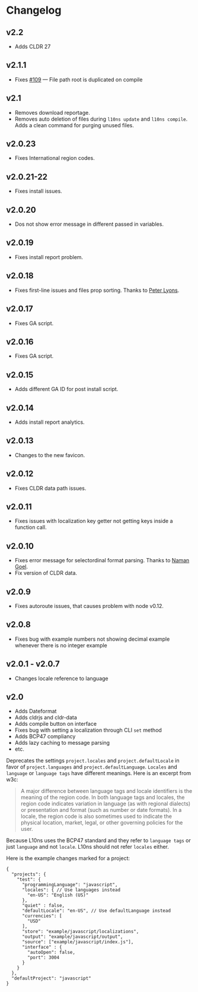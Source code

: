 # Changelog
## v2.2

* Adds CLDR 27

## v2.1.1

* Fixes [#109](https://github.com/tinganho/l10ns/issues/109#issuecomment-94630877) — File path root is duplicated on compile

## v2.1

* Removes download reportage.
* Removes auto deletion of files during `l10ns update` and `l10ns compile`. Adds a clean command for purging unused files.

## v2.0.23

* Fixes International region codes.

## v2.0.21-22

* Fixes install issues.

## v2.0.20

* Dos not show error message in different passed in variables.

## v2.0.19

* Fixes install report problem.

## v2.0.18

* Fixes first-line issues and files prop sorting. Thanks to [Peter Lyons].

## v2.0.17

* Fixes GA script.

## v2.0.16

* Fixes GA script.

## v2.0.15

* Adds different GA ID for post install script.

## v2.0.14

* Adds install report analytics.

## v2.0.13

* Changes to the new favicon.

## v2.0.12

* Fixes CLDR data path issues.

## v2.0.11

* Fixes issues with localization key getter not getting keys inside a function call.

## v2.0.10

* Fixes error message for selectordinal format parsing. Thanks to [Naman Goel].
* Fix version of CLDR data.

## v2.0.9

* Fixes autoroute issues, that causes problem with node v0.12.

## v2.0.8

* Fixes bug with example numbers not showing decimal example whenever there is no integer example

## v2.0.1 - v2.0.7

* Changes locale reference to language

## v2.0

* Adds Dateformat
* Adds cldrjs and cldr-data
* Adds compile button on interface
* Fixes bug with setting a localization through CLI `set` method
* Adds BCP47 compliancy
* Adds lazy caching to message parsing
* etc.

Deprecates the settings `project.locales` and `project.defaultLocale` in favor of `project.languages` and `project.defaultLanguage`. `Locales` and `language` or `language tags` have different meanings. Here is an excerpt from w3c:

> A major difference between language tags and locale identifiers is the meaning of the region code. In both language tags and locales, the region code indicates variation in language (as with regional dialects) or presentation and format (such as number or date formats). In a locale, the region code is also sometimes used to indicate the physical location, market, legal, or other governing policies for the user.

Because L10ns uses the BCP47 standard and they refer to `language tags` or just `language` and not `locale`. L10ns should not refer `locales` either.

Here is the example changes marked for a project:
```
{
  "projects": {
    "test": {
      "programmingLanguage": "javascript",
      "locales": { // Use languages instead
        "en-US": "English (US)"
      },
      "quiet" : false,
      "defaultLocale": "en-US", // Use defaultLanguage instead
      "currencies": [
        "USD"
      ],
      "store": "example/javascript/localizations",
      "output": "example/javascript/output",
      "source": ["example/javascript/index.js"],
      "interface" : {
        "autoOpen": false,
        "port": 3004
      }
    }
  },
  "defaultProject": "javascript"
}
```

[Naman Goel]: https://github.com/nmn
[Peter Lyons]: https://github.com/focusaurus
